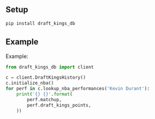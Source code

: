 ## Setup

```bash
pip install draft_kings_db
```

## Example

Example:

```python
from draft_kings_db import client

c = client.DraftKingsHistory()
c.initialize_nba()
for perf in c.lookup_nba_performances('Kevin Durant'):
    print('{} {}'.format(
        perf.matchup,
        perf.draft_kings_points,
    ))
```